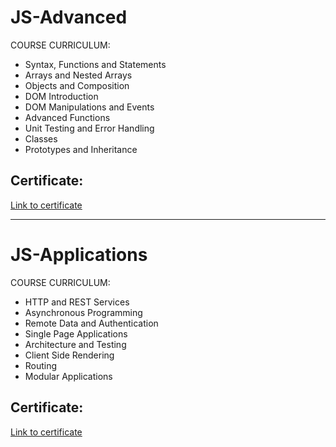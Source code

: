 # JS-Advanced

COURSE CURRICULUM:
- Syntax, Functions and Statements
- Arrays and Nested Arrays
- Objects and Composition
- DOM Introduction
- DOM Manipulations and Events
- Advanced Functions
- Unit Testing and Error Handling
- Classes
- Prototypes and Inheritance

Certificate:
--

<a name="Certificate"></a>
[Link to certificate](https://softuni.bg/certificates/certificates/converttoimage/145494?code=d4310328)

---

# JS-Applications

COURSE CURRICULUM:
- HTTP and REST Services
- Asynchronous Programming
- Remote Data and Authentication
- Single Page Applications
- Architecture and Testing
- Client Side Rendering
- Routing
- Modular Applications


Certificate:
--
<a name="CertificateJSApp"></a>
[Link to certificate](https://softuni.bg/certificates/details/149886/c5652459)

